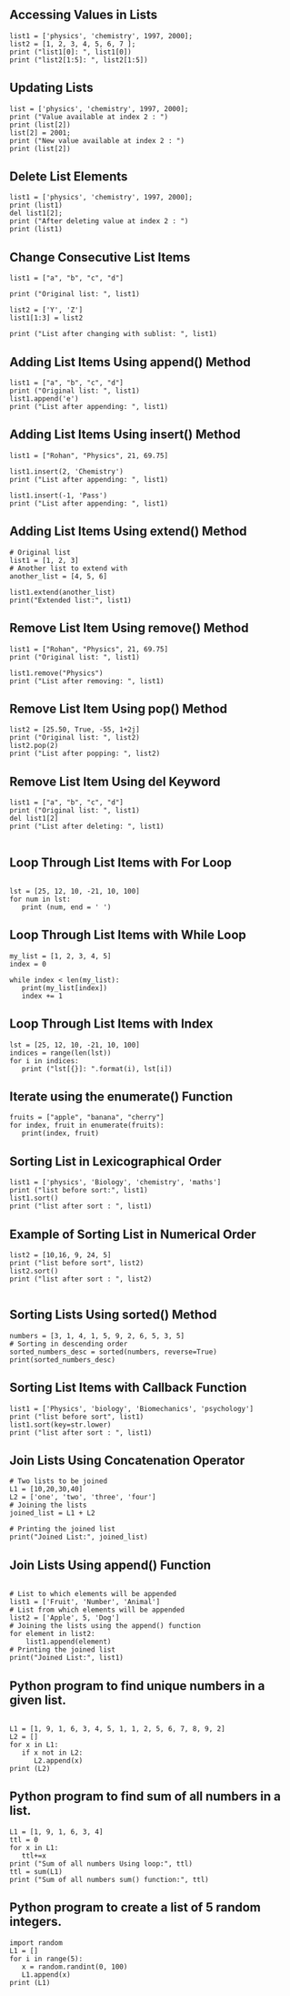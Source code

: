 
Accessing Values in Lists
---------------------------

```
list1 = ['physics', 'chemistry', 1997, 2000];
list2 = [1, 2, 3, 4, 5, 6, 7 ];
print ("list1[0]: ", list1[0])
print ("list2[1:5]: ", list2[1:5])
```

Updating Lists
----------------
```
list = ['physics', 'chemistry', 1997, 2000];
print ("Value available at index 2 : ")
print (list[2])
list[2] = 2001;
print ("New value available at index 2 : ")
print (list[2])
```

Delete List Elements
------------------------

```
list1 = ['physics', 'chemistry', 1997, 2000];
print (list1)
del list1[2];
print ("After deleting value at index 2 : ")
print (list1)

```


Change Consecutive List Items
---------------------------------

```
list1 = ["a", "b", "c", "d"]

print ("Original list: ", list1)

list2 = ['Y', 'Z']
list1[1:3] = list2

print ("List after changing with sublist: ", list1)

```

Adding List Items Using append() Method
-----------------------------------------

```
list1 = ["a", "b", "c", "d"]
print ("Original list: ", list1)
list1.append('e')
print ("List after appending: ", list1)
```

Adding List Items Using insert() Method
----------------------------------------

```
list1 = ["Rohan", "Physics", 21, 69.75]

list1.insert(2, 'Chemistry')
print ("List after appending: ", list1)

list1.insert(-1, 'Pass')
print ("List after appending: ", list1)

```

Adding List Items Using extend() Method
------------------------------------------

```
# Original list
list1 = [1, 2, 3]
# Another list to extend with
another_list = [4, 5, 6]

list1.extend(another_list)
print("Extended list:", list1)

```

Remove List Item Using remove() Method
----------------------------------------

```
list1 = ["Rohan", "Physics", 21, 69.75]
print ("Original list: ", list1)

list1.remove("Physics")
print ("List after removing: ", list1)

```

Remove List Item Using pop() Method
--------------------------------------

```
list2 = [25.50, True, -55, 1+2j]
print ("Original list: ", list2)
list2.pop(2)
print ("List after popping: ", list2)

```


Remove List Item Using del Keyword
------------------------------------

```
list1 = ["a", "b", "c", "d"]
print ("Original list: ", list1)
del list1[2]
print ("List after deleting: ", list1)


```

Loop Through List Items with For Loop
---------------------------------------



```

lst = [25, 12, 10, -21, 10, 100]
for num in lst:
   print (num, end = ' ')

```


Loop Through List Items with While Loop
----------------------------------------

```
my_list = [1, 2, 3, 4, 5]
index = 0

while index < len(my_list):
   print(my_list[index])
   index += 1

```

Loop Through List Items with Index
--------------------------------------


```
lst = [25, 12, 10, -21, 10, 100]
indices = range(len(lst))
for i in indices:
   print ("lst[{}]: ".format(i), lst[i])

```

Iterate using the enumerate() Function
----------------------------------------

```
fruits = ["apple", "banana", "cherry"]
for index, fruit in enumerate(fruits):
   print(index, fruit)

```

Sorting List in Lexicographical Order
---------------------------------------

```
list1 = ['physics', 'Biology', 'chemistry', 'maths']
print ("list before sort:", list1)
list1.sort()
print ("list after sort : ", list1)

```

Example of Sorting List in Numerical Order
------------------------------------------

```
list2 = [10,16, 9, 24, 5]
print ("list before sort", list2)
list2.sort()
print ("list after sort : ", list2)


```

Sorting Lists Using sorted() Method
-------------------------------------


```
numbers = [3, 1, 4, 1, 5, 9, 2, 6, 5, 3, 5]
# Sorting in descending order
sorted_numbers_desc = sorted(numbers, reverse=True)
print(sorted_numbers_desc) 

```

Sorting List Items with Callback Function
--------------------------------------------

```
list1 = ['Physics', 'biology', 'Biomechanics', 'psychology']
print ("list before sort", list1)
list1.sort(key=str.lower)
print ("list after sort : ", list1)

```

Join Lists Using Concatenation Operator
----------------------------------------

```
# Two lists to be joined
L1 = [10,20,30,40]
L2 = ['one', 'two', 'three', 'four']
# Joining the lists
joined_list = L1 + L2

# Printing the joined list
print("Joined List:", joined_list)

```

Join Lists Using append() Function
------------------------------------

```

# List to which elements will be appended
list1 = ['Fruit', 'Number', 'Animal']
# List from which elements will be appended
list2 = ['Apple', 5, 'Dog']
# Joining the lists using the append() function
for element in list2:
    list1.append(element)
# Printing the joined list
print("Joined List:", list1)

```

Python program to find unique numbers in a given list.
-------------------------------------------------------

```

L1 = [1, 9, 1, 6, 3, 4, 5, 1, 1, 2, 5, 6, 7, 8, 9, 2]
L2 = []
for x in L1:
   if x not in L2:
      L2.append(x)
print (L2)

```

Python program to find sum of all numbers in a list.
------------------------------------------------------

```
L1 = [1, 9, 1, 6, 3, 4]
ttl = 0
for x in L1:
   ttl+=x
print ("Sum of all numbers Using loop:", ttl)
ttl = sum(L1)
print ("Sum of all numbers sum() function:", ttl)

```

Python program to create a list of 5 random integers.
------------------------------------------------------

```
import random
L1 = []
for i in range(5):
   x = random.randint(0, 100)
   L1.append(x)
print (L1)


```




































































































































































